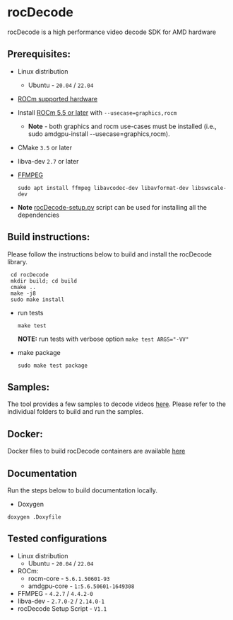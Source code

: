 # rocDecode
rocDecode is a high performance video decode SDK for AMD hardware


## Prerequisites:

* Linux distribution
  + Ubuntu - `20.04` / `22.04`
* [ROCm supported hardware](https://rocm.docs.amd.com/en/latest/release/gpu_os_support.html)
* Install [ROCm 5.5 or later](https://rocmdocs.amd.com/en/latest/deploy/linux/installer/install.html) with `--usecase=graphics,rocm`
  + **Note** - both graphics and rocm use-cases must be installed (i.e., sudo amdgpu-install --usecase=graphics,rocm).
* CMake `3.5` or later
* libva-dev `2.7` or later
* [FFMPEG](https://ffmpeg.org/about.html)
  ```
  sudo apt install ffmpeg libavcodec-dev libavformat-dev libswscale-dev
  ```

* **Note** [rocDecode-setup.py](rocDecode-setup.py) script can be used for installing all the dependencies

## Build instructions:
Please follow the instructions below to build and install the rocDecode library.

```
 cd rocDecode
 mkdir build; cd build
 cmake ..
 make -j8
 sudo make install
```

* run tests
  ```
  make test
  ```
  **NOTE:** run tests with verbose option `make test ARGS="-VV"`

* make package
  ```
  sudo make test package
  ```

## Samples:
The tool provides a few samples to decode videos [here](samples/). Please refer to the individual folders to build and run the samples.

## Docker:
Docker files to build rocDecode containers are available [here](docker/)

## Documentation

Run the steps below to build documentation locally.

* Doxygen 
```
doxygen .Doxyfile
```

## Tested configurations

* Linux distribution
  + Ubuntu - `20.04` / `22.04`
* ROCm: 
  + rocm-core - `5.6.1.50601-93`
  + amdgpu-core - `1:5.6.50601-1649308`
* FFMPEG - `4.2.7` / `4.4.2-0`
* libva-dev - `2.7.0-2` / `2.14.0-1`
* rocDecode Setup Script - `V1.1`